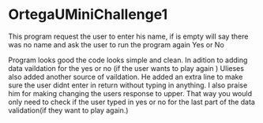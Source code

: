 # OrtegaUMiniChallenge1
This program request the user to enter his name, if is empty will say there was no name and ask the user to run the program again Yes or No

Program looks good the code looks simple and clean. In adition to adding data vaildation for the yes or no (if the user wants to play again ) Ulieses also added another source of vaildation. He added an extra line to make sure the user didnt enter in return without typing in anything. I also praise him for making changing the users response to upper. That way you would only need to check if the user typed in yes or no for the last part of the data validation(if they want to play again.)
